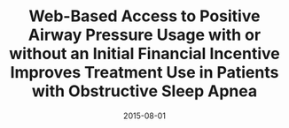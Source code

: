 ---
articlename2: Way to Sleep
title: >-
  Web-Based Access to Positive Airway Pressure Usage with or without an Initial Financial Incentive Improves Treatment Use in Patients with Obstructive Sleep Apnea
date: 2015-08-01
summary: >-
  Positive airway pressure adherence is significantly improved by giving patients Web access to information about their use of the treatment. Inclusion of a financial incentive in the first week had no additive effect in improving adherence.
authors: >-
  Samuel T. Kuna, MD;  David Shuttleworth  Luqi Chi, MD;  Sharon Schutte-Rodin, MD; Eliot Friedman, MD; Hengyi Guo;  Sandeep Dhand, MD;  Lin Yang, MS; Jingsan Zhu, MS, MBA;  Scarlett L. Bellamy, ScD;  Kevin G. Volpp, MD, PhD; David A. Asch, MD, MBA
externallink: 'https://academic.oup.com/sleep/article/38/8/1229/2417958'
journal: Sleep
---